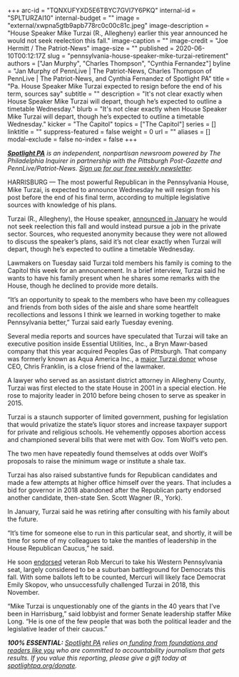 +++
arc-id = "TQNXUFYXD5E6TBYC7GVI7Y6PKQ"
internal-id = "SPLTURZAI10"
internal-budget = ""
image = "external/xwpna5gtb9apb778rc0c00c81c.jpeg"
image-description = "House Speaker Mike Turzai (R., Allegheny) earlier this year announced he would not seek reelection this fall."
image-caption = ""
image-credit = "Joe Hermitt / The Patriot-News"
image-size = ""
published = 2020-06-10T00:12:17Z
slug = "pennsylvania-house-speaker-mike-turzai-retirement"
authors = ["Jan Murphy", "Charles Thompson", "Cynthia Fernandez"]
byline = "Jan Murphy of PennLive | The Patriot-News, Charles Thompson of PennLive | The Patriot-News, and Cynthia Fernandez of Spotlight PA"
title = "Pa. House Speaker Mike Turzai expected to resign before the end of his term, sources say"
subtitle = ""
description = "It's not clear exactly when House Speaker Mike Turzai will depart, though he’s expected to outline a timetable Wednesday."
blurb = "It's not clear exactly when House Speaker Mike Turzai will depart, though he’s expected to outline a timetable Wednesday."
kicker = "The Capitol"
topics = ["The Capitol"]
series = []
linktitle = ""
suppress-featured = false
weight = 0
url = ""
aliases = []
modal-exclude = false
no-index = false
+++

<a href="https://www.spotlightpa.org/"><i><b>Spotlight PA</b></i></a><i> is an independent, nonpartisan newsroom powered by The Philadelphia Inquirer in partnership with the Pittsburgh Post-Gazette and PennLive/Patriot-News. </i><a href="https://www.spotlightpa.org/newsletters"><i>Sign up for our free weekly newsletter</i></a><i>.</i>

HARRISBURG — The most powerful Republican in the Pennsylvania House, Mike Turzai, is expected to announce Wednesday he will resign from his post before the end of his final term, according to multiple legislative sources with knowledge of his plans.

Turzai (R., Allegheny), the House speaker, <a href="https://www.spotlightpa.org/news/2020/01/mike-turzai-pennsylvania-house-speaker-retiring/">announced in January</a> he would not seek reelection this fall and would instead pursue a job in the private sector. Sources, who requested anonymity because they were not allowed to discuss the speaker’s plans, said it’s not clear exactly when Turzai will depart, though he’s expected to outline a timetable Wednesday.

Lawmakers on Tuesday said Turzai told members his family is coming to the Capitol this week for an announcement. In a brief interview, Turzai said he wants to have his family present when he shares some remarks with the House, though he declined to provide more details.

“It’s an opportunity to speak to the members who have been my colleagues and friends from both sides of the aisle and share some heartfelt recollections and lessons I think we learned in working together to make Pennsylvania better,” Turzai said early Tuesday evening.

<script src="https://www.spotlightpa.org/embed.js" async></script><div data-spl-embed-version="1" data-spl-src="https://www.spotlightpa.org/embeds/donate/"></div>

Several media reports and sources have speculated that Turzai will take an executive position inside Essential Utilities, Inc., a Bryn Mawr-based company that this year acquired Peoples Gas of Pittsburgh. That company was formerly known as Aqua America Inc., a <a href="https://www.wesa.fm/post/aqua-america-very-active-campaign-contributions-particularly-house-speaker-mike-turzai#stream/0">major Turzai donor</a> whose CEO, Chris Franklin, is a close friend of the lawmaker.

A lawyer who served as an assistant district attorney in Allegheny County, Turzai was first elected to the state House in 2001 in a special election. He rose to majority leader in 2010 before being chosen to serve as speaker in 2015.

Turzai is a staunch supporter of limited government, pushing for legislation that would privatize the state’s liquor stores and increase taxpayer support for private and religious schools. He vehemently opposes abortion access and championed several bills that were met with Gov. Tom Wolf’s veto pen.

The two men have repeatedly found themselves at odds over Wolf’s proposals to raise the minimum wage or institute a shale tax.

Turzai has also raised substantive funds for Republican candidates and made a few attempts at higher office himself over the years. That includes a bid for governor in 2018 abandoned after the Republican party endorsed another candidate, then-state Sen. Scott Wagner (R., York).

In January, Turzai said he was retiring after consulting with his family about the future.

<script src="https://www.spotlightpa.org/embed.js" async></script><div data-spl-embed-version="1" data-spl-src="https://www.spotlightpa.org/embeds/newsletter/"></div>

“It’s time for someone else to run in this particular seat, and shortly, it will be time for some of my colleagues to take the mantles of leadership in the House Republican Caucus,” he said.

He soon <a href="https://www.post-gazette.com/news/politics-state/2020/01/26/Turzai-endorses-West-Point-grad-GOP-conservative-rob-mercuri-pnc/stories/202001260141">endorsed</a> veteran Rob Mercuri to take his Western Pennsylvania seat, largely considered to be a suburban battleground for Democrats this fall. With some ballots left to be counted, Mercuri will likely face Democrat Emily Skopov, who unsuccessfully challenged Turzai in 2018, this November.

“Mike Turzai is unquestionably one of the giants in the 40 years that I’ve been in Harrisburg,” said lobbyist and former Senate leadership staffer Mike Long. “He is one of the few people that was both the political leader and the legislative leader of their caucus.”

<i><b>100% ESSENTIAL:</b></i> <a href="https://www.spotlightpa.org/"><i>Spotlight PA</i></a><i> relies on</i><a href="https://www.spotlightpa.org/support"><i> funding from foundations and readers like you</i></a><i> who are committed to accountability journalism that gets results. If you value this reporting, please give a gift today at </i><a href="http://spotlightpa.org/donate"><i>spotlightpa.org/donate</i></a><i>.</i>
